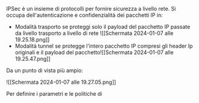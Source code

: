 IPSec è un insieme di protocolli per fornire sicurezza a livello rete.
Si occupa dell'autenticazione e confidenzialità dei pacchetti IP in:
-  Modalità trasporto se proteggi solo il payload del pacchetto IP passate da livello trasporto a livello di rete ![[Schermata 2024-01-07 alle 19.25.18.png]]
- Modalità tunnel se protegge l'intero pacchetto IP compresi gli header Ip originali e il payload del pacchetto![[Schermata 2024-01-07 alle 19.25.47.png]]

Da un punto di vista più ampio:

![[Schermata 2024-01-07 alle 19.27.05.png]]

Per definire i parametri e le politiche di 